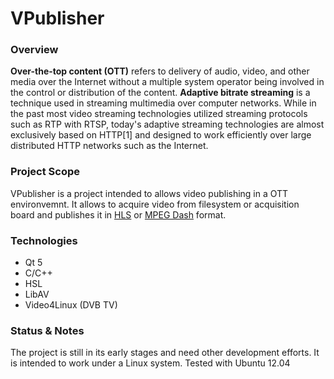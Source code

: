 # VPublisher

### Overview
**Over-the-top content (OTT)** refers to delivery of audio, video, and other media over the Internet without a multiple system operator being involved in the control or distribution of the content. **Adaptive bitrate streaming** is a technique used in streaming multimedia over computer networks. While in the past most video streaming technologies utilized streaming protocols such as RTP with RTSP, today's adaptive streaming technologies are almost exclusively based on HTTP[1] and designed to work efficiently over large distributed HTTP networks such as the Internet.

### Project Scope
VPublisher is a project intended to allows video publishing in a OTT environvemnt. It allows to acquire video from filesystem or acquisition board and publishes it in [HLS](http://en.wikipedia.org/wiki/HTTP_Live_Streaming) or [MPEG Dash](http://en.wikipedia.org/wiki/Dynamic_Adaptive_Streaming_over_HTTP) format.

### Technologies
* Qt 5
* C/C++
* HSL
* LibAV
* Video4Linux (DVB TV)

### Status & Notes
The project is still in its early stages and need other development efforts. It is intended to work under a Linux system. Tested with Ubuntu 12.04
